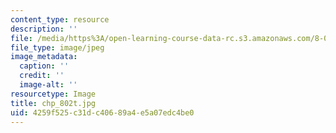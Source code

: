 ```yaml
---
content_type: resource
description: ''
file: /media/https%3A/open-learning-course-data-rc.s3.amazonaws.com/8-02-physics-ii-electricity-and-magnetism-spring-2007/4259f525c31dc40689a4e5a07edc4be0_chp_802t.jpg
file_type: image/jpeg
image_metadata:
  caption: ''
  credit: ''
  image-alt: ''
resourcetype: Image
title: chp_802t.jpg
uid: 4259f525-c31d-c406-89a4-e5a07edc4be0
---
```

